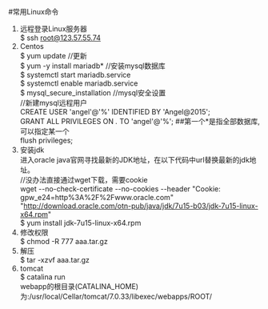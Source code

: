 #常用Linux命令
1. 远程登录Linux服务器  
  $ ssh root@123.57.55.74
2. Centos  
  $ yum update //更新  
  $ yum -y install mariadb* //安装mysql数据库  
  $ systemctl start mariadb.service  
  $ systemctl enable mariadb.service  
  $ mysql_secure_installation //mysql安全设置  
  //新建mysql远程用户  
  CREATE USER 'angel'@'%' IDENTIFIED BY 'Angel@2015';  
  GRANT ALL PRIVILEGES ON *.* TO 'angel'@'%'; ##第一个*是指全部数据库, 可以指定某一个  
  flush privileges;  
3. 安装jdk  
进入oracle java官网寻找最新的JDK地址，在以下代码中url替换最新的jdk地址。  
//没办法直接通过wget下载，需要cookie  
wget --no-check-certificate --no-cookies --header "Cookie: gpw_e24=http%3A%2F%2Fwww.oracle.com" "http://download.oracle.com/otn-pub/java/jdk/7u15-b03/jdk-7u15-linux-x64.rpm"  
  $ yum install jdk-7u15-linux-x64.rpm  
4. 修改权限  
  $ chmod -R 777 aaa.tar.gz  
5. 解压  
  $ tar -xzvf aaa.tar.gz  
6. tomcat  
  $ catalina run  
webapp的根目录(CATALINA_HOME)为:/usr/local/Cellar/tomcat/7.0.33/libexec/webapps/ROOT/